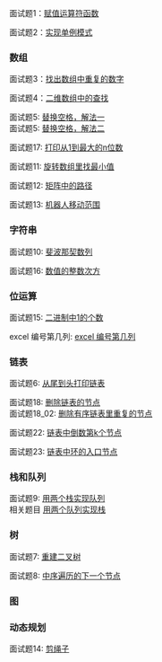 

面试题1：<a href="https://github.com/yiouejv/blog/blob/master/docs/%E5%89%91%E6%8C%87offer/codes/CMyString.cpp">赋值运算符函数</a>

面试题2：<a href="https://github.com/yiouejv/blog/blob/master/docs/%E5%89%91%E6%8C%87offer/codes/singleton.cpp">实现单例模式</a>

### 数组

面试题3：<a href="https://github.com/yiouejv/blog/blob/master/docs/%E5%89%91%E6%8C%87offer/codes/array_repeat.cpp">找出数组中重复的数字</a>

面试题4：<a href="https://github.com/yiouejv/blog/blob/master/docs/%E5%89%91%E6%8C%87offer/codes/find_number_in_2D_array.cpp">二维数组中的查找</a>

面试题5: <a href="https://github.com/yiouejv/blog/blob/master/docs/%E5%89%91%E6%8C%87offer/codes/string_blank_replace1.cpp">替换空格，解法一</a>   
面试题5: <a href="https://github.com/yiouejv/blog/blob/master/docs/%E5%89%91%E6%8C%87offer/codes/string_blank_replace2.cpp">替换空格，解法二</a>

面试题17: <a href="https://github.com/yiouejv/blog/blob/master/docs/%E5%89%91%E6%8C%87offer/codes/printNum.cpp">打印从1到最大的n位数</a> 

面试题11: <a href="https://github.com/yiouejv/blog/blob/master/docs/%E5%89%91%E6%8C%87offer/codes/FindRotatedArrayMin.cpp">旋转数组里找最小值</a> 

面试题12: <a href="https://github.com/yiouejv/blog/blob/master/docs/%E5%89%91%E6%8C%87offer/codes/StringPathInMatrix.cpp">矩阵中的路径</a> 

面试题13: <a href="https://github.com/yiouejv/blog/blob/master/docs/%E5%89%91%E6%8C%87offer/codes/RobotActionRange.cpp">机器人移动范围</a> 

### 字符串

面试题10: <a href="https://github.com/yiouejv/blog/blob/master/docs/%E5%89%91%E6%8C%87offer/codes/Fibo.cpp">斐波那契数列</a>   

面试题16: <a href="https://github.com/yiouejv/blog/blob/master/docs/%E5%89%91%E6%8C%87offer/codes/power.cpp">数值的整数次方</a> 



### 位运算

面试题15: <a href="https://github.com/yiouejv/blog/blob/master/docs/%E5%89%91%E6%8C%87offer/codes/BinaryCountOne.cpp">二进制中1的个数</a> 

excel 编号第几列: <a href="https://github.com/yiouejv/blog/blob/master/docs/%E5%89%91%E6%8C%87offer/codes/excelCol.cpp">excel 编号第几列</a> 





### 链表

面试题6: <a href="https://github.com/yiouejv/blog/blob/master/docs/%E5%89%91%E6%8C%87offer/codes/PrintListReversed1.cpp">从尾到头打印链表</a>

面试题18: <a href="https://github.com/yiouejv/blog/blob/master/docs/%E5%89%91%E6%8C%87offer/codes/LinkListDeleteO1.cpp">删除链表的节点</a>    
面试题18_02: <a href="https://github.com/yiouejv/blog/blob/master/docs/%E5%89%91%E6%8C%87offer/codes/deleteDuplication.cpp">删除有序链表里重复的节点</a> 

面试题22: <a href="https://github.com/yiouejv/blog/blob/master/docs/%E5%89%91%E6%8C%87offer/codes/tailKNode.cpp">链表中倒数第k个节点</a>    

面试题23: <a href="https://github.com/yiouejv/blog/blob/master/docs/%E5%89%91%E6%8C%87offer/codes/linkListCircleStartNode.cpp">链表中环的入口节点</a>    

### 栈和队列

面试题9: <a href="https://github.com/yiouejv/blog/blob/master/docs/%E5%89%91%E6%8C%87offer/codes/stackBuildQueue.cpp">用两个栈实现队列</a>   
相关题目 <a href="https://github.com/yiouejv/blog/blob/master/docs/%E5%89%91%E6%8C%87offer/codes/QueueBuildStack.cpp">用两个队列实现栈</a>


### 树

面试题7: <a href="https://github.com/yiouejv/blog/blob/master/docs/%E5%89%91%E6%8C%87offer/codes/BuildTree.cpp">重建二叉树</a>

面试题8: <a href="https://github.com/yiouejv/blog/blob/master/docs/%E5%89%91%E6%8C%87offer/codes/InOrderNodeNext.cpp">中序遍历的下一个节点</a>

### 图


### 动态规划

面试题14: <a href="https://github.com/yiouejv/blog/blob/master/docs/%E5%89%91%E6%8C%87offer/codes/cutLine.cpp">剪绳子</a> 








